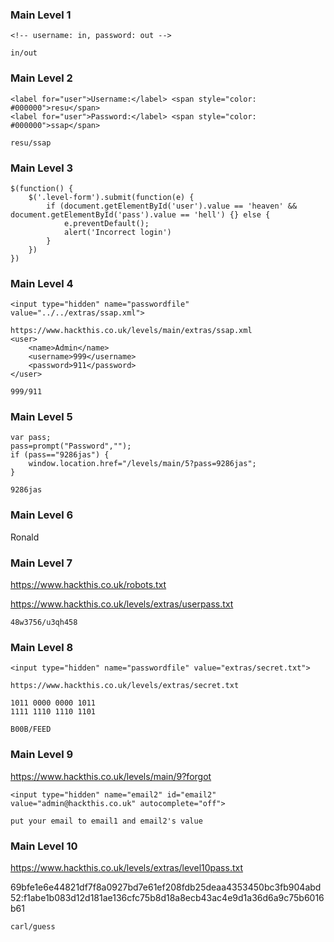 ### Main Level 1
```
<!-- username: in, password: out -->
```
```
in/out
```


### Main Level 2
```
<label for="user">Username:</label> <span style="color: #000000">resu</span>
<label for="user">Password:</label> <span style="color: #000000">ssap</span>
```
```
resu/ssap
```

### Main Level 3
```
$(function() {
    $('.level-form').submit(function(e) {
        if (document.getElementById('user').value == 'heaven' && document.getElementById('pass').value == 'hell') {} else {
            e.preventDefault();
            alert('Incorrect login')
        }
    })
})
```

### Main Level 4
```
<input type="hidden" name="passwordfile" value="../../extras/ssap.xml">

https://www.hackthis.co.uk/levels/main/extras/ssap.xml
<user>
    <name>Admin</name>
    <username>999</username>
    <password>911</password>
</user>
```
```
999/911
```



### Main Level 5
```
var pass;
pass=prompt("Password","");
if (pass=="9286jas") {
    window.location.href="/levels/main/5?pass=9286jas";
}
```
```
9286jas
```

### Main Level 6
Ronald


### Main Level 7
https://www.hackthis.co.uk/robots.txt

https://www.hackthis.co.uk/levels/extras/userpass.txt

```
48w3756/u3qh458
```

### Main Level 8
```
<input type="hidden" name="passwordfile" value="extras/secret.txt">

https://www.hackthis.co.uk/levels/extras/secret.txt

1011 0000 0000 1011
1111 1110 1110 1101
```
```
B00B/FEED
```


### Main Level 9
https://www.hackthis.co.uk/levels/main/9?forgot

```
<input type="hidden" name="email2" id="email2" value="admin@hackthis.co.uk" autocomplete="off">
```
```
put your email to email1 and email2's value
```


### Main Level 10
https://www.hackthis.co.uk/levels/extras/level10pass.txt

69bfe1e6e44821df7f8a0927bd7e61ef208fdb25deaa4353450bc3fb904abd52:f1abe1b083d12d181ae136cfc75b8d18a8ecb43ac4e9d1a36d6a9c75b6016b61

```
carl/guess
```